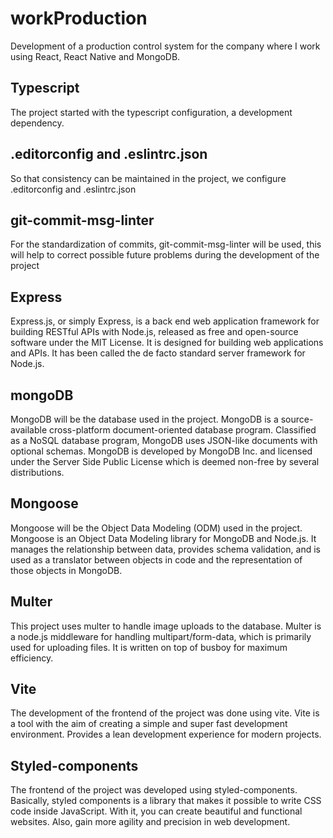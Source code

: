 # workProduction
Development of a production control system for the company where I work using React, React Native and MongoDB.


## Typescript
The project started with the typescript configuration, a development dependency.


## .editorconfig and .eslintrc.json
So that consistency can be maintained in the project, we configure .editorconfig and .eslintrc.json


## git-commit-msg-linter
For the standardization of commits, git-commit-msg-linter will be used, this will help to correct possible future problems during the development of the project

## Express
Express.js, or simply Express, is a back end web application framework for building RESTful APIs with Node.js, released as free and open-source software under the MIT License. It is designed for building web applications and APIs. It has been called the de facto standard server framework for Node.js.

## mongoDB
MongoDB will be the database used in the project.
MongoDB is a source-available cross-platform document-oriented database program. Classified as a NoSQL database program, MongoDB uses JSON-like documents with optional schemas. MongoDB is developed by MongoDB Inc. and licensed under the Server Side Public License which is deemed non-free by several distributions. 

## Mongoose
Mongoose will be the Object Data Modeling (ODM) used in the project.
Mongoose is an Object Data Modeling library for MongoDB and Node.js. It manages the relationship between data, provides schema validation, and is used as a translator between objects in code and the representation of those objects in MongoDB.

## Multer
This project uses multer to handle image uploads to the database.
Multer is a node.js middleware for handling multipart/form-data, which is primarily used for uploading files. It is written on top of busboy for maximum efficiency.

## Vite
The development of the frontend of the project was done using vite.
Vite is a tool with the aim of creating a simple and super fast development environment. Provides a lean development experience for modern projects.

## Styled-components
The frontend of the project was developed using styled-components.
Basically, styled components is a library that makes it possible to write CSS code inside JavaScript. With it, you can create beautiful and functional websites. Also, gain more agility and precision in web development.